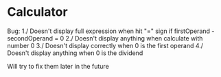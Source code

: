 # Calculator
Bug: 
1./
Doesn't display full expression when hit "=" sign 
if firstOperand - secondOperand = 0
2./
Doesn't display anything when calculate with number 0
3./
Doesn't display correctly when 0 is the first operand
4./
Doesn't display anything when 0 is the dividend

Will try to fix them later in the future
